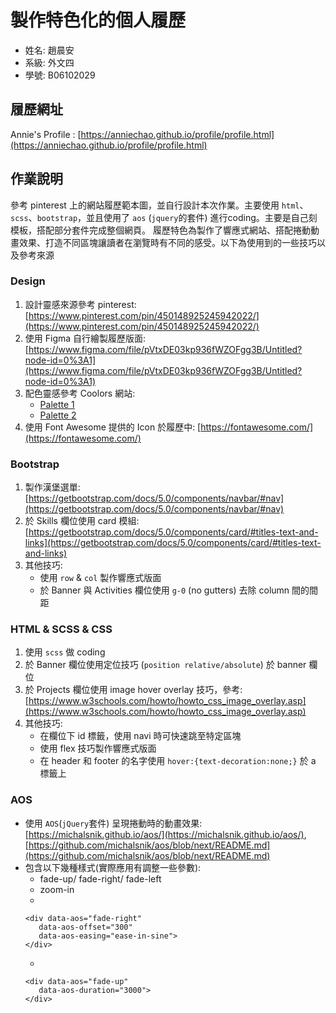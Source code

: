 # 製作特色化的個人履歷
- 姓名: 趙晨安
- 系級: 外文四
- 學號: B06102029

## 履歷網址
Annie's Profile : [https://anniechao.github.io/profile/profile.html](https://anniechao.github.io/profile/profile.html)

## 作業說明
參考 pinterest 上的網站履歷範本圖，並自行設計本次作業。主要使用 `html`、`scss`、`bootstrap`，並且使用了 `aos` (`jquery`的套件) 進行coding。主要是自己刻模板，搭配部分套件完成整個網頁。 履歷特色為製作了響應式網站、搭配捲動動畫效果、打造不同區塊讓讀者在瀏覽時有不同的感受。以下為使用到的一些技巧以及參考來源


### Design
1. 設計靈感來源參考 pinterest: [https://www.pinterest.com/pin/450148925245942022/](https://www.pinterest.com/pin/450148925245942022/)
2. 使用 Figma 自行繪製履歷版面: [https://www.figma.com/file/pVtxDE03kp936fWZOFgg3B/Untitled?node-id=0%3A1](https://www.figma.com/file/pVtxDE03kp936fWZOFgg3B/Untitled?node-id=0%3A1)
3. 配色靈感參考 Coolors 網站:
   - [Palette 1](https://coolors.co/cb997e-eddcd2-fff1e6-f0efeb-ddbea9-a5a58d-b7b7a4)
   - [Palette 2](https://coolors.co/b98b73-cb997e-ddbea9-ffe8d6-d4c7b0-b7b7a4-a5a58d-6b705c-3f4238)
4. 使用 Font Awesome 提供的 Icon 於履歷中: [https://fontawesome.com/](https://fontawesome.com/)

### Bootstrap
1. 製作漢堡選單: [https://getbootstrap.com/docs/5.0/components/navbar/#nav](https://getbootstrap.com/docs/5.0/components/navbar/#nav)
2. 於 Skills 欄位使用 card 模組: [https://getbootstrap.com/docs/5.0/components/card/#titles-text-and-links](https://getbootstrap.com/docs/5.0/components/card/#titles-text-and-links)
3. 其他技巧: 
   - 使用 `row` & `col` 製作響應式版面
   - 於 Banner 與 Activities 欄位使用 `g-0` (no gutters) 去除 column 間的間距 
 
### HTML & SCSS & CSS
1. 使用 `scss` 做 coding
2. 於 Banner 欄位使用定位技巧 (`position relative/absolute`) 於 banner 欄位
3. 於 Projects 欄位使用 image hover overlay 技巧，參考: [https://www.w3schools.com/howto/howto_css_image_overlay.asp](https://www.w3schools.com/howto/howto_css_image_overlay.asp)
4. 其他技巧:
   -  在欄位下 id 標籤，使用 navi 時可快速跳至特定區塊
   -  使用 flex 技巧製作響應式版面
   -  在 header 和 footer 的名字使用 `hover:{text-decoration:none;}` 於 a 標籤上
 
### AOS
- 使用 `AOS`(`jQuery`套件) 呈現捲動時的動畫效果: [https://michalsnik.github.io/aos/](https://michalsnik.github.io/aos/), [https://github.com/michalsnik/aos/blob/next/README.md](https://github.com/michalsnik/aos/blob/next/README.md)
- 包含以下幾種樣式(實際應用有調整一些參數):
  - fade-up/ fade-right/ fade-left
  - zoom-in 
  - 
  ```
  <div data-aos="fade-right"
     data-aos-offset="300"
     data-aos-easing="ease-in-sine">
  </div>
  ```
  - 
  ```
  <div data-aos="fade-up"
     data-aos-duration="3000">
  </div>
  ```
